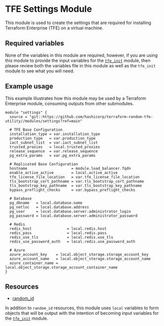 # TFE Settings Module

This module is used to create the settings that are required for installing Terraform Enterprise (TFE) on a virtual machine.

## Required variables

None of the variables in this module are required, however, if you are using this module to provide the input
variables for the [`tfe_init`](../tfe_init) module, then please review both the variables file in this module
as well as the `tfe_init` module to see what you will need.

## Example usage

This example illustrates how this module may be used by a Terraform Enterprise module, consuming outputs from other submodules.

```hcl
module "settings" {
  source = "git::https://github.com/hashicorp/terraform-random-tfe-utility//modules/settings?ref=main"

  # TFE Base Configuration
  installation_type = var.installation_type
  production_type   = var.production_type
  iact_subnet_list  = var.iact_subnet_list
  trusted_proxies   = local.trusted_proxies
  release_sequence  = var.release_sequence
  pg_extra_params   = var.pg_extra_params

  # Replicated Base Configuration
  hostname                    = module.load_balancer.fqdn
  enable_active_active        = local.active_active
  tfe_license_file_location   = var.tfe_license_file_location
  tls_bootstrap_cert_pathname = var.tls_bootstrap_cert_pathname
  tls_bootstrap_key_pathname  = var.tls_bootstrap_key_pathname
  bypass_preflight_checks     = var.bypass_preflight_checks

  # Database
  pg_dbname   = local.database.name
  pg_netloc   = local.database.address
  pg_user     = local.database.server.administrator_login
  pg_password = local.database.server.administrator_password

  # Redis
  redis_host                = local.redis.host
  redis_pass                = local.redis.pass
  redis_use_tls             = local.redis.use_tls
  redis_use_password_auth   = local.redis.use_password_auth

  # Azure
  azure_account_key    = local.object_storage.storage_account_key
  azure_account_name   = local.object_storage.storage_account_name
  azure_container_name = local.object_storage.storage_account_container_name
}
```

## Resources

- [random_id](https://registry.terraform.io/providers/hashicorp/random/latest/docs/resources/id)

In addition to `random_id` resources, this module uses `local` variables to form objects that will
be output with the intention of becoming input variables for the [`tfe_init`](../tfe_init) module.
